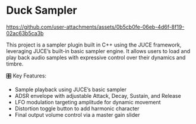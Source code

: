 # Duck Sampler

https://github.com/user-attachments/assets/0b5cb0fe-06eb-4d6f-8f19-02ac63b5ca3b

This project is a sampler plugin built in C++ using the JUCE framework, leveraging JUCE’s built-in basic sampler engine. It allows users to load and play back audio samples with expressive control over their dynamics and timbre.

🎛️ Key Features:

- Sample playback using JUCE’s basic sampler
- ADSR envelope with adjustable Attack, Decay, Sustain, and Release
- LFO modulation targeting amplitude for dynamic movement
- Distortion toggle button to add harmonic character
- Final output volume control via a master gain slider
